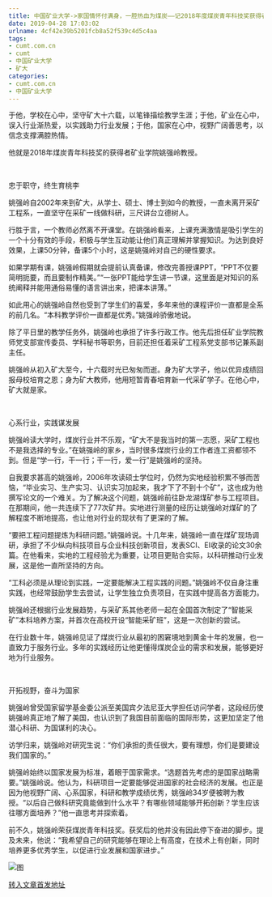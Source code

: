 ```yaml
---
title: 中国矿业大学->家国情怀付满身，一腔热血为煤炭——记2018年度煤炭青年科技奖获得者矿业学院姚强岭 | cumt.com.cn
date: 2019-04-28 17:03:02
urlname: 4cf42e39b5201fcb8a52f539c4d5c4aa
tags: 
- cumt.com.cn
- cumt
- 中国矿业大学
- 矿大
categories:
- cumt.com.cn
- 中国矿业大学
---
```


于他，学校在心中，坚守矿大十六载，以笔锋描绘教学生涯；于他，矿业在心中，误入行业渐热爱，以实践助力行业发展；于他，国家在心中，视野广阔善思考，以信念支撑满腔热情。

他就是2018年煤炭青年科技奖的获得者矿业学院姚强岭教授。

  

忠于职守，终生育桃李

姚强岭自2002年来到矿大，从学士、硕士、博士到如今的教授，一直未离开采矿工程系，一直坚守在采矿一线做科研，三尺讲台立德树人。

行胜于言，一个教师必然离不开课堂。在姚强岭看来，上课充满激情是吸引学生的一个十分有效的手段，积极与学生互动能让他们真正理解并掌握知识。为达到良好效果，上课50分钟，备课5个小时，这是姚强岭对自己的硬性要求。

如果学期有课，姚强岭假期就会提前认真备课，修改完善授课PPT，“PPT不仅要简明扼要，而且要制作精美。”“一张PPT能给学生讲一节课，这里面是对知识的系统阐释并能用通俗易懂的语言讲出来，把课本讲薄。”

如此用心的姚强岭自然也受到了学生们的喜爱，多年来他的课程评价一直都是全系的前几名。“本科教学评价一直都是优秀。”姚强岭骄傲地说。

除了平日里的教学任务外，姚强岭也承担了许多行政工作。他先后担任矿业学院教师党支部宣传委员、学科秘书等职务，目前还担任着采矿工程系党支部书记兼系副主任。

姚强岭从初入矿大至今，十六载时光已匆匆而逝。身为矿大学子，他以优异成绩回报母校培育之恩；身为矿大教师，他用短暂青春培育新一代采矿学子。在他心中，矿大就是家。

  

心系行业，实践谋发展

姚强岭读大学时，煤炭行业并不乐观，“矿大不是我当时的第一志愿，采矿工程也不是我选择的专业。”在姚强岭的家乡，当时很多煤炭行业的工作者连工资都领不到。但是“学一行，干一行；干一行，爱一行”是姚强岭的坚持。

自我要求甚高的姚强岭，2006年攻读硕士学位时，仍然为实地经验积累不够而苦恼，“毕业实习、生产实习、认识实习加起来，我才下了不到十个矿”，这也成为他撰写论文的一个难关。为了解决这个问题，姚强岭前往卧龙湖煤矿参与工程项目。在那期间，他一共连续下了77次矿井。实地进行测量的经历让姚强岭对煤矿的了解程度不断地提高，也让他对行业的现状有了更深的了解。

“要把工程问题提炼为科研问题。”姚强岭说。十几年来，姚强岭一直在煤矿现场调研，承担了不少纵向科技项目与企业科技创新项目，发表SCI、EI收录的论文30余篇。在他看来，实地的工程经验尤为重要，让项目更贴合实际，以科研推动行业发展，这是他一直所坚持的方向。

“工科必须是从理论到实践，一定要能解决工程实践的问题。”姚强岭不仅自身注重实践，也经常鼓励学生去尝试，让学生独立负责项目，在实践中提高各方面能力。

姚强岭还根据行业发展趋势，与采矿系其他老师一起在全国首次制定了“智能采矿”本科培养方案，并首次在高校开设“智能采矿班”，这是一次创新的尝试。

在行业数十年，姚强岭见证了煤炭行业从最初的困窘境地到黄金十年的发展，也一直致力于服务行业。多年的实践经历让他更懂得煤炭企业的需求和发展，能够更好地为行业服务。

  

开拓视野，奋斗为国家

姚强岭曾受国家留学基金委公派至美国宾夕法尼亚大学担任访问学者，这段经历使姚强岭真正地了解了美国，也认识到了我国目前面临的国际形势，这更加坚定了他潜心科研、为国谋利的决心。

访学归来，姚强岭对研究生说：“你们承担的责任很大，要有理想，你们是要建设我们国家的。”

姚强岭始终以国家发展为标准，着眼于国家需求。“选题首先考虑的是国家战略需要。”姚强岭说。他认为，科研项目一定要能够促进国家的社会经济的发展。也正是因为他视野广阔、心系国家，科研和教学成绩优秀，姚强岭34岁便被聘为教授。“以后自己做科研究竟能做到什么水平？有哪些领域能够开拓创新？学生应该往哪方面培养？”他一直思考并探索着。

前不久，姚强岭荣获煤炭青年科技奖。获奖后的他并没有因此停下奋进的脚步。提及未来，他说：“我希望自己的研究能够在理论上有高度，在技术上有创新，同时培养更多优秀学生，以促进行业发展和国家进步。”

![图](http://xwzx.cumt.edu.cn/_upload/article/images/6f/fb/ba113a2b44fcab3c2bfd8a683a1f/e12d3b96-77e8-4ca2-ac57-a043a7e182b4.jpg)

[转入文章首发地址](http://xwzx.cumt.edu.cn/cd/d1/c521a511441/page.htm)